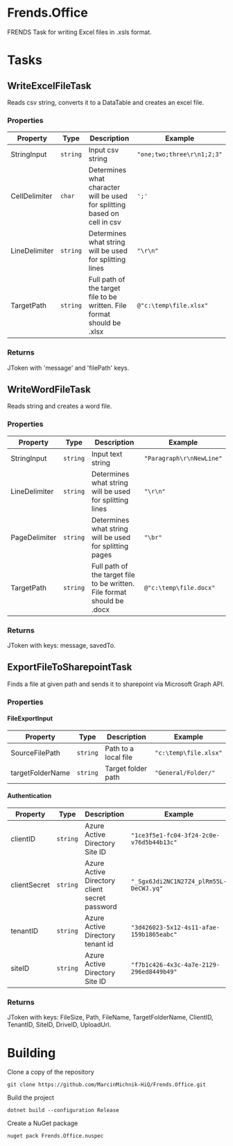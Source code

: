# Frends.Office

FRENDS Task for writing Excel files in .xsls format.

# Tasks

## WriteExcelFileTask

Reads csv string, converts it to a DataTable and creates an excel file.

### Properties

| Property | Type | Description | Example |
| -------- | -------- | -------- | -------- |
| StringInput | `string` | Input csv string | `"one;two;three\r\n1;2;3"` |
| CellDelimiter | `char` | Determines what character will be used for splitting based on cell in csv | `';'` |
| LineDelimiter | `string` | Determines what string will be used for splitting lines | `"\r\n"` |
| TargetPath | `string` | Full path of the target file to be written. File format should be .xlsx | `@"c:\temp\file.xlsx"` |

### Returns

JToken with 'message' and 'filePath' keys.

## WriteWordFileTask

Reads string and creates a word file.

### Properties

| Property | Type | Description | Example |
| -------- | -------- | -------- | -------- |
| StringInput | `string` | Input text string | `"Paragraph\r\nNewLine"` |
| LineDelimiter | `string` | Determines what string will be used for splitting lines | `"\r\n"` |
| PageDelimiter | `string` | Determines what string will be used for splitting pages | `"\br"` |
| TargetPath | `string` | Full path of the target file to be written. File format should be .docx | `@"c:\temp\file.docx"` |

### Returns

JToken with keys: message, savedTo.

## ExportFileToSharepointTask

Finds a file at given path and sends it to sharepoint via Microsoft Graph API.

### Properties

#### FileExportInput

| Property | Type | Description | Example |
| -------- | -------- | -------- | -------- |
| SourceFilePath | `string` | Path to a local file | `"c:\temp\file.xlsx"` |
| targetFolderName | `string` | Target folder path | `"General/Folder/"` |

#### Authentication

| Property | Type | Description | Example |
| -------- | -------- | -------- | -------- |
| clientID | `string` | Azure Active Directory Site ID | `"1ce3f5e1-fc04-3f24-2c0e-v76d5b44b13c"` |
| clientSecret | `string` | Azure Active Directory client secret password | `"_Sgx6Jdi2NC1N27Z4_plRm55L-DeCWJ.yq"` |
| tenantID | `string` | Azure Active Directory tenant id | `"3d426023-5x12-4s11-afae-159b1865eabc"` |
| siteID | `string` | Azure Active Directory Site ID | `"f7b1c426-4x3c-4a7e-2129-296ed8449b49"` |

### Returns

JToken with keys: FileSize, Path, FileName, TargetFolderName, ClientID, TenantID, SiteID, DriveID, UploadUrl.

# Building

Clone a copy of the repository

`git clone https://github.com/MarcinMichnik-HiQ/Frends.Office.git`

Build the project

`dotnet build --configuration Release`

Create a NuGet package

`nuget pack Frends.Office.nuspec`

